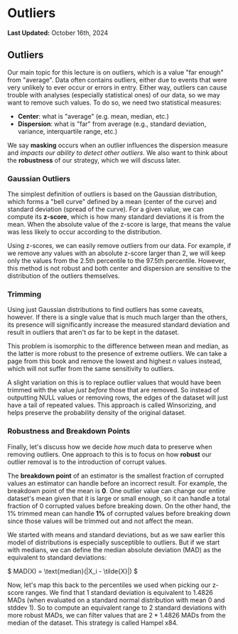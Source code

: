 # Outliers 

**Last Updated:** October 16th, 2024

## Outliers

Our main topic for this lecture is on outliers, which is a value "far enough" from "average". Data often contains outliers, either due to events that were very unlikely to ever occur or errors in entry. Either way, outliers can cause trouble with analyses (especially statistical ones) of our data, so we may want to remove such values. To do so, we need two statistical measures:

- **Center**: what is "average" (e.g. mean, median, etc.)
- **Dispersion**: what is "far" from average (e.g., standard deviation, variance, interquartile range, etc.)

We say **masking** occurs when an outlier influences the dispersion measure and _impacts our ability to detect other outliers_. We also want to think about the **robustness** of our strategy, which we will discuss later.

### Gaussian Outliers

The simplest definition of outliers is based on the Gaussian distribution, which forms a "bell curve" defined by a mean (center of the curve) and standard deviation (spread of the curve). For a given value, we can compute its **z-score**, which is how many standard deviations it is from the mean. When the absolute value of the z-score is large, that means the value was less likely to occur according to the distribution.

Using z-scores, we can easily remove outliers from our data. For example, if we remove any values with an absolute z-score larger than 2, we will keep only the values from the 2.5th percentile to the 97.5th percentile. However, this method is not robust and both center and dispersion are sensitive to the distribution of the outliers themselves.

### Trimming

Using just Gaussian distributions to find outliers has some caveats, however. If there is a single value that is much much larger than the others, its presence will significantly increase the measured standard deviation and result in outliers that aren't _as_ far to be kept in the dataset.

This problem is isomorphic to the difference between mean and median, as the latter is more robust to the presence of extreme outliers. We can take a page from this book and remove the lowest and highest $n$ values instead, which will not suffer from the same sensitivity to outliers.

A slight variation on this is to replace outlier values that would have been trimmed with the value _just before_ those that are removed. So instead of outputting NULL values or removing rows, the edges of the dataset will just have a tail of repeated values. This approach is called Winsorizing, and helps preserve the probability density of the original dataset.

### Robustness and Breakdown Points

Finally, let's discuss how we decide _how much_ data to preserve when removing outliers. One approach to this is to focus on how **robust** our outlier removal is to the introduction of corrupt values.

The **breakdown point** of an estimator is the smallest fraction of corrupted values an estimator can handle before an incorrect result. For example, the breakdown point of the mean is **0**. One outlier value can change our entire dataset's mean given that it is large or small enough, so it can handle a total fraction of 0 corrupted values before breaking down. On the other hand, the 1% trimmed mean can handle **1%** of corrupted values before breaking down since those values will be trimmed out and not affect the mean.

We started with means and standard deviations, but as we saw earlier this model of distributions is especially susceptible to outliers. But if we start with medians, we can define the median absolute deviation (MAD) as the equivalent to standard deviations: 

$
MAD(X) = \text{median}(|X_i - \tilde{X}|)
$

Now, let's map this back to the percentiles we used when picking our z-score ranges. We find that 1 standard deviation is equivalent to 1.4826 MADs (when evaluated on a standard normal distribution with mean 0 and stddev 1). So to compute an equivalent range to 2 standard deviations with more robust MADs, we can filter values that are $2 * 1.4826$ MADs from the median of the dataset. This strategy is called Hampel x84.

